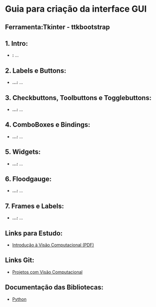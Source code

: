 # Guia para criação da interface GUI

## Ferramenta:Tkinter - ttkbootstrap

## 1. Intro:
- **:** ...

## 2. Labels e Buttons:
- **...:** ...

## 3. Checkbuttons, Toolbuttons e Togglebuttons:
- **...:** ...

## 4. ComboBoxes e Bindings:
- **...:** ...

## 5. Widgets:
- **...:** ...

## 6. Floodgauge:
- **...:** ...

## 7. Frames e Labels:
- **...:** ...

## Links para Estudo:
- [Introdução à Visão Computacional (PDF)](https://nca.ufma.br/~geraldo/vc/1.introducao.pdf)

## Links Git:
- [Projetos com Visão Computacional](https://github.com/topics/visao-computacional)

## Documentação das Bibliotecas:
- [Python](https://docs.python.org/3/)